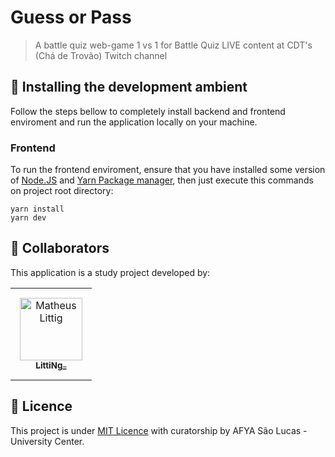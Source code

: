 # Guess or Pass

> A battle quiz web-game 1 vs 1 for Battle Quiz LIVE content at CDT's (Chá de Trovão) Twitch channel

## 🚀 Installing the development ambient

Follow the steps bellow to completely install backend and frontend enviroment and run the application locally on your machine.

### Frontend

To run the frontend enviroment, ensure that you have installed some version of [Node.JS](https://nodejs.org/en/) and [Yarn Package manager](https://yarnpkg.com/), then just execute this commands on project root directory:

```
yarn install
yarn dev
```

## 🤝 Collaborators

This application is a study project developed by:

<table>
  <tr>
    <td align="center" style="padding: 15px;">
      <a href="#">
        <img src="https://avatars.githubusercontent.com/u/53308182?v=4" width="100px"; alt="Matheus Littig" /><br>
        <sub>
          <b>LittiNg_</b>
        </sub>
      </a>
    </td>
  </tr>
</table>


## 📝 Licence

This project is under [MIT Licence](LICENSE.md) with curatorship by AFYA São Lucas - University Center. 
